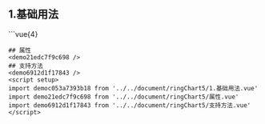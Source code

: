 ## 1.基础用法
<democ053a7393b18 />
```vue{4}
<template>
    <ring-chart-5 ref="chartRef" v-bind="chartOption"></ring-chart-5>
</template>

<script setup>
import { ref, onMounted } from 'vue';

const chartRef = ref();

const seriesData = [
    { value: 1048, name: '正常' },
    { value: 735, name: '故障' },
    { value: 580, name: '告警' },
    { value: 484, name: '离线' },
    { value: 123, name: '危险' }
];
// 组合配置项
const chartOption = {
    seriesData
};

onMounted(() => chartRef.value.renderChart());
</script>
<style lang="scss" scoped>
.zrx-chart {
    height: 664px;
    background-color: rgb(3, 43, 68);
}
</style>
```
## 属性
<demo21edc7f9c698 />
## 支持方法
<demo6912d1f17843 />
<script setup>
import democ053a7393b18 from '../../document/ringChart5/1.基础用法.vue'
import demo21edc7f9c698 from '../../document/ringChart5/属性.vue'
import demo6912d1f17843 from '../../document/ringChart5/支持方法.vue'
</script>